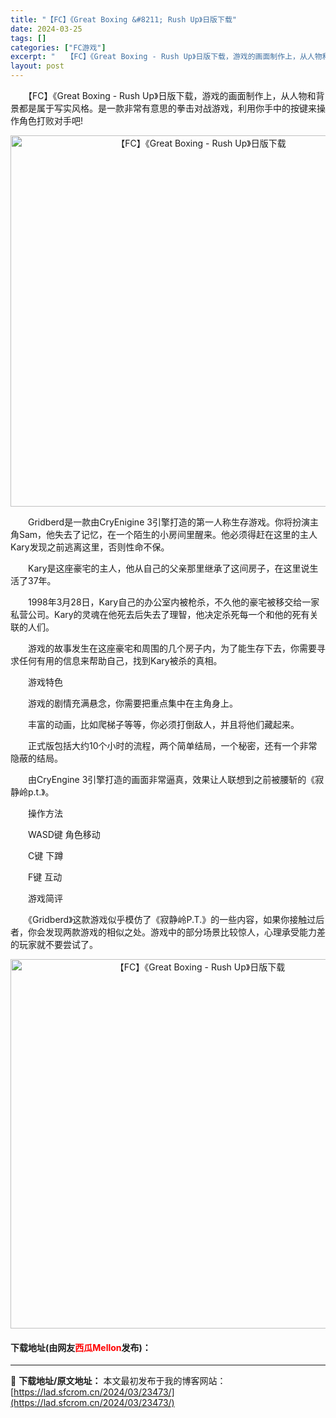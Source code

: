```yaml
---
title: "【FC】《Great Boxing &#8211; Rush Up》日版下载"
date: 2024-03-25
tags: []
categories: ["FC游戏"]
excerpt: "　　【FC】《Great Boxing - Rush Up》日版下载，游戏的画面制作上，从人物和背景都是属于写实风格。是一款非常有意思的拳击对战游戏，利用你手中的按键来操作角色打败对手吧! 　　Gridberd是一款由CryEnigine 3引擎打造的第一人称生存游戏。你将扮演主角Sam，他失去了记&hellip;"
layout: post
---
```


 <p>　　【FC】《Great Boxing - Rush Up》日版下载，游戏的画面制作上，从人物和背景都是属于写实风格。是一款非常有意思的拳击对战游戏，利用你手中的按键来操作角色打败对手吧!</p> <p align="center"><img align="" border="0" src="https://lad.sfcrom.cn/wp-content/uploads/2024/03/20240325_660192348f542.png" width="594" alt="【FC】《Great Boxing - Rush Up》日版下载" /></p> <p>　　Gridberd是一款由CryEnigine 3引擎打造的第一人称生存游戏。你将扮演主角Sam，他失去了记忆，在一个陌生的小房间里醒来。他必须得赶在这里的主人Kary发现之前逃离这里，否则性命不保。</p> <p>　　Kary是这座豪宅的主人，他从自己的父亲那里继承了这间房子，在这里说生活了37年。</p> <p>　　1998年3月28日，Kary自己的办公室内被枪杀，不久他的豪宅被移交给一家私营公司。Kary的灵魂在他死去后失去了理智，他决定杀死每一个和他的死有关联的人们。</p> <p>　　游戏的故事发生在这座豪宅和周围的几个房子内，为了能生存下去，你需要寻求任何有用的信息来帮助自己，找到Kary被杀的真相。</p> <p>　　游戏特色</p> <p>　　游戏的剧情充满悬念，你需要把重点集中在主角身上。</p> <p>　　丰富的动画，比如爬梯子等等，你必须打倒敌人，并且将他们藏起来。</p> <p>　　正式版包括大约10个小时的流程，两个简单结局，一个秘密，还有一个非常隐蔽的结局。</p> <p>　　由CryEngine 3引擎打造的画面非常逼真，效果让人联想到之前被腰斩的《寂静岭p.t.》。</p> <p>　　操作方法</p> <p>　　WASD键 角色移动</p> <p>　　C键 下蹲</p> <p>　　F键 互动</p> <p>　　游戏简评</p> <p>　　《Gridberd》这款游戏似乎模仿了《寂静岭P.T.》的一些内容，如果你接触过后者，你会发现两款游戏的相似之处。游戏中的部分场景比较惊人，心理承受能力差的玩家就不要尝试了。</p> <p align="center"><img align="" border="0" src="https://lad.sfcrom.cn/wp-content/uploads/2024/03/20240325_6601923564193.png" width="591" alt="【FC】《Great Boxing - Rush Up》日版下载" /></p> <p><h4>下载地址(由网友<font color="red">西瓜Mellon</font>发布)：</h4></p> 

---
📖 **下载地址/原文地址：** 本文最初发布于我的博客网站：[https://lad.sfcrom.cn/2024/03/23473/](https://lad.sfcrom.cn/2024/03/23473/)
